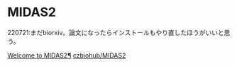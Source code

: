 # MIDAS2

220721:まだbiorxiv。論文になったらインストールもやり直したほうがいいと思う。

[Welcome to MIDAS2¶](https://midas2.readthedocs.io/en/latest/#)
[czbiohub/MIDAS2](https://github.com/czbiohub/MIDAS2)

```
```